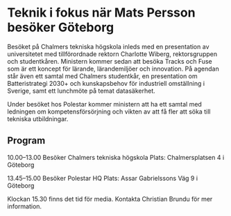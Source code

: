 # Teknik i fokus när Mats Persson besöker Göteborg

Besöket på Chalmers tekniska högskola inleds med en presentation av universitetet med tillförordnade rektorn Charlotte Wiberg, rektorsgruppen och studentkåren. Ministern kommer sedan att besöka Tracks och Fuse som är ett koncept för lärande, lärandemiljöer och innovation. På agendan står även ett samtal med Chalmers studentkår, en presentation om Batteristrategi 2030\+ och kunskapsbehov för industriell omställning i Sverige, samt ett lunchmöte på temat datasäkerhet.

Under besöket hos Polestar kommer ministern att ha ett samtal med ledningen om kompetensförsörjning och vikten av att få fler att söka till tekniska utbildningar.

## Program

10\.00–13\.00 Besöker Chalmers tekniska högskola
Plats: Chalmersplatsen 4 i Göteborg

13\.45–15\.00 Besöker Polestar HQ
Plats: Assar Gabrielssons Väg 9 i Göteborg

Klockan 15\.30 finns det tid för media. Kontakta Christian Brundu för mer information.
